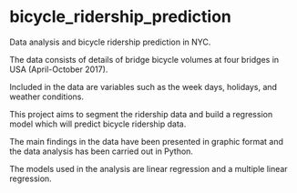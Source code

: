 # bicycle_ridership_prediction
Data analysis and bicycle ridership prediction in NYC.

The data consists of details of bridge bicycle volumes at four bridges in USA (April-October 2017).

Included in the data are variables such as the week days, holidays, and weather conditions.

This project aims to segment the ridership data and build a regression model which will predict bicycle ridership data.

The main findings in the data have been presented in graphic format and the data analysis has been carried out in Python.

The models used in the analysis are linear regression and a multiple linear regression.
